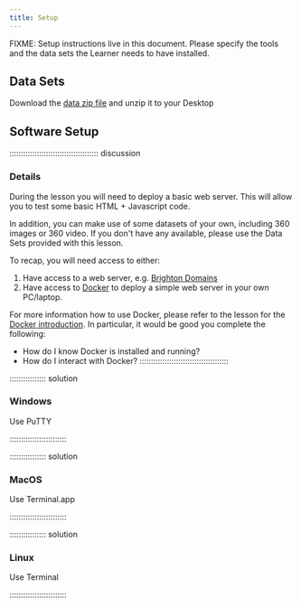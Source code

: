 ```yaml
---
title: Setup
---
```


FIXME: Setup instructions live in this document. Please specify the tools and
the data sets the Learner needs to have installed.

## Data Sets

<!--
FIXME: place any data you want learners to use in `episodes/data` and then use
       a relative link ( [data zip file](data/lesson-data.zip) ) to provide a
       link to it, replacing the example.com link.
-->
Download the [data zip file](https://example.com/FIXME) and unzip it to your Desktop

## Software Setup

::::::::::::::::::::::::::::::::::::::: discussion

### Details

During the lesson you will need to deploy a basic
web server. This will allow you to test some basic HTML + Javascript code.

In addition, you can make use of some datasets of your own, including
360 images or 360 video. If you don't have any available, please use the Data
Sets provided with this lesson.

To recap, you will need access to either:

1. Have access to a web server, e.g. [Brighton Domains](https://brighton.domains)
2. Have access to [Docker](https://www.docker.com/) to deploy a simple web server in your own PC/laptop.

For more information how to use Docker, 
please refer to the lesson for the
[Docker introduction](https://carpentries-incubator.github.io/docker-introduction/).
In particular, it would be good you complete the following:

- How do I know Docker is installed and running?
- How do I interact with Docker?
::::::::::::::::::::::::::::::::::::::: 

:::::::::::::::: solution

### Windows

Use PuTTY

:::::::::::::::::::::::::

:::::::::::::::: solution

### MacOS

Use Terminal.app

:::::::::::::::::::::::::


:::::::::::::::: solution

### Linux

Use Terminal

:::::::::::::::::::::::::

